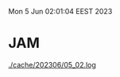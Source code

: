 Mon  5 Jun 02:01:04 EEST 2023
# JAM
<a href='./cache/202306/05_02.log'>./cache/202306/05_02.log</a>
